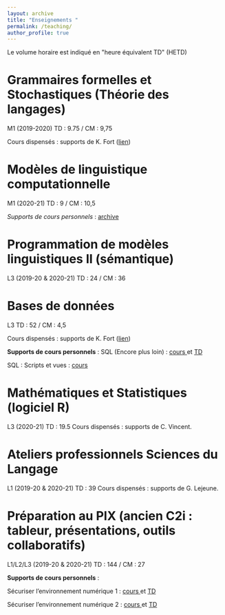 ```yaml
---
layout: archive
title: "Enseignements "
permalink: /teaching/
author_profile: true
---
```


Le volume horaire est indiqué en "heure équivalent TD" (HETD)

Grammaires formelles et Stochastiques (Théorie des langages)
=====
M1 (2019-2020) TD : 9.75 / CM : 9,75

Cours dispensés : supports de K. Fort (<a href="https://members.loria.fr/KFort/teaching/sorbonne/">lien</a>)

Modèles de linguistique computationnelle
=====
M1 (2020-21) TD : 9 / CM : 10,5


*Supports de cours personnels* : <a href="/assets/cours/PROG_M1.zip"> archive </a> 

Programmation de modèles linguistiques II (sémantique)
=====
L3 (2019-20 & 2020-21) TD : 24 / CM : 36

Bases de données
=====
L3 TD : 52 / CM : 4,5

Cours dispensés : supports de K. Fort (<a href="https://members.loria.fr/KFort/teaching/sorbonne/">lien</a>)

**Supports de cours personnels** : 
SQL (Encore plus loin) : <a href="/assets/cours/BasesDeDonn%C3%A9es_SQL_EncorePlusLoin.pdf"> cours </a> et <a href="/assets/cours/PIX_TD4_2020_MILLOUR.odp"> TD </a>   

SQL : Scripts et vues : <a href="/assets/cours/BasesDeDonn%C3%A9es_SQL_scripts.pdf"> cours </a> 

Mathématiques et Statistiques (logiciel R)
=====
L3 (2020-21) TD : 19.5
Cours dispensés : supports de C. Vincent.

Ateliers professionnels Sciences du Langage 
=====
L1 (2019-20 & 2020-21) TD : 39
Cours dispensés : supports de G. Lejeune.



Préparation au PIX (ancien C2i : tableur, présentations, outils collaboratifs)
=====
L1/L2/L3 (2019-20 & 2020-21) TD : 144 / CM : 27

**Supports de cours personnels** : 

Sécuriser l’environnement numérique 1 : <a href="/assets/cours/PIX_CM4_2020_MILLOUR.odp"> cours </a> et <a href="/assets/cours/PIX_TD4_2020_MILLOUR.odp"> TD </a>   

Sécuriser l’environnement numérique 2 : <a href="/assets/cours/PIX_CM5_2020_MILLOUR.odp"> cours </a> et <a href="/assets/cours/PIX_TD5_2020_MILLOUR.odp"> TD </a>   


<!-- {% include base_path %}
{% for post in site.teaching reversed %}
  {% include archive-single.html %}
{% endfor %} -->
